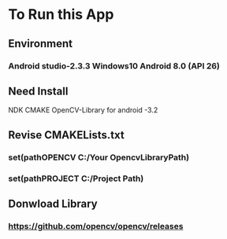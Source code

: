 # To Run this App 
## Environment
### Android studio-2.3.3  Windows10 Android 8.0 (API 26)

## Need Install
NDK CMAKE OpenCV-Library for android -3.2

## Revise CMAKELists.txt
### set(pathOPENCV C:/Your OpencvLibraryPath)
### set(pathPROJECT C:/Project Path)

## Donwload Library
### https://github.com/opencv/opencv/releases 
